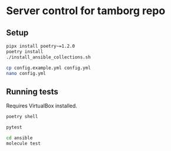 # Server control for tamborg repo

## Setup
```sh
pipx install poetry~=1.2.0
poetry install
./install_ansible_collections.sh

cp config.example.yml config.yml
nano config.yml
```

## Running tests

Requires VirtualBox installed.

```sh
poetry shell

pytest

cd ansible
molecule test
```
